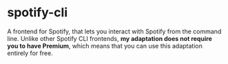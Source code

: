 # spotify-cli

A frontend for Spotify, that lets you interact with Spotify from the command line. Unlike other Spotify CLI frontends, **my adaptation does not require you to have Premium**, which means that you can use this adaptation entirely for free.
